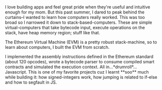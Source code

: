 I love building apps and feel great pride when they're useful and intuitive enough for my mom. But this past summer, I dared to peak behind the curtains–I wanted to learn how computers really worked. This was too broad so I narrowed it down to stack-based-computers. These are simple virtual-computers that take bytecode input, execute operations on the stack, have heap memory region; stuff like that.

The Ethereum Virtual Machine (EVM) is a pretty robust stack-machine, so to learn about computers, I built the EVM from scratch.

I implemented the assembly instructions defined in the Ethereum standard (about 120 opcodes), wrote a bytecode parser to consume compiled smart contracts and simulated the execution context. All in...\*drumroll\*... Javascript. This is one of my favorite projects cuz I learnt \*\*soo\*\* much while building it: how signed-integers work, how jumping is related to if-else and how to segfault in JS.